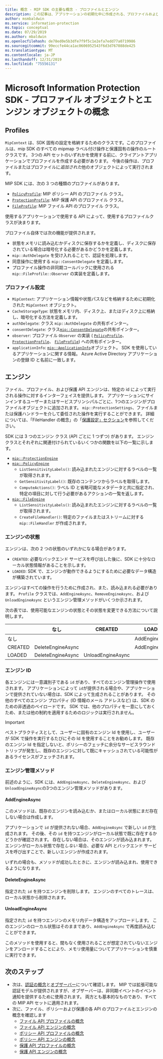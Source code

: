 ```yaml
---
title: 概念 - MIP SDK の主要な概念 - プロファイルとエンジン
description: この記事は、アプリケーションの初期化中に作成される、プロファイルおよびエンジンという主要な SDK の概念を理解するのに役立ちます。
author: msmbaldwin
ms.service: information-protection
ms.topic: conceptual
ms.date: 07/29/2019
ms.author: mbaldwin
ms.openlocfilehash: de78ed0e5b3dfe7f9f5c1e2efa7edd77a0719986
ms.sourcegitcommit: 99eccfe44ca1ac0606952543f6d3d767088de425
ms.translationtype: MT
ms.contentlocale: ja-JP
ms.lasthandoff: 12/31/2019
ms.locfileid: "75556131"
---
```

# <a name="microsoft-information-protection-sdk---profile-and-engine-object-concepts"></a>Microsoft Information Protection SDK - プロファイル オブジェクトとエンジン オブジェクトの概念

## <a name="profiles"></a>Profiles

`MipContext` は、SDK 固有の設定を格納するためのクラスです。このプロファイルは、mip SDK のすべての mipmap ラベル付け操作と保護固有の操作のルートクラスです。 3つの API セットのいずれかを使用する前に、クライアントアプリケーションでプロファイルを作成する必要があります。 今後の操作は、プロファイルまたはプロファイルに*追加された*他のオブジェクトによって実行されます。

MIP SDK には、次の 3 つの種類のプロファイルがあります。

- [`PolicyProfile`](reference/class_mip_policyprofile.md): MIP ポリシー API のプロファイル クラス。
- [`ProtectionProfile`](reference/class_mip_protectionprofile.md): MIP 保護 API のプロファイル クラス。
- [`FileProfile`](reference/class_mip_fileprofile.md): MIP ファイル API のプロファイル クラス。

使用するアプリケーションで使用する API によって、使用するプロファイルクラスが決まります。

プロファイル自体では次の機能が提供されます。

- 状態をメモリに読み込むかディスクに保存するかを定義し、ディスクに保存されている場合は暗号化する必要があるかどうかを定義します。
- `mip::AuthDelegate` を受け入れることで、認証を処理します。
- 同意操作に使用する `mip::ConsentDelegate` を定義します。
- プロファイル操作の非同期コールバックに使用される `mip::FileProfile::Observer` の実装を定義します。

### <a name="profile-settings"></a>プロファイル設定

- `MipContext`: アプリケーション情報や状態パスなどを格納するために初期化された `MipContext` オブジェクト。
- `CacheStorageType`: 状態をメモリ内、ディスク上、またはディスク上に格納し、暗号化する方法を定義します。
- `authDelegate`: クラス `mip::AuthDelegate` の共有ポインター。
- `consentDelegate`: クラス[`mip::ConsentDelegate`](reference/class_mip_consentdelegate.md)の共有ポインター。
- `observer`: プロファイル `Observer` の実装 ( [`PolicyProfile`](reference/class_mip_policyprofile_observer.md)、 [`ProtectionProfile`](reference/class_mip_protectionprofile_observer.md)、 [`FileProfile`](reference/class_mip_fileprofile_observer.md)) への共有ポインター。
- `applicationInfo`: [`mip::ApplicationInfo`](reference/mip-enums-and-structs.md#structures)オブジェクト。 SDK を使用しているアプリケーションに関する情報。 Azure Active Directory アプリケーションの登録 ID と名前に一致します。

## <a name="engines"></a>エンジン

ファイル、プロファイル、および保護 API エンジンは、特定の id によって実行される操作に対するインターフェイスを提供します。 アプリケーションにサインインするユーザーまたはサービスプリンシパルごとに、1つのエンジンがプロファイルオブジェクトに追加されます。 `mip::ProtectionSettings`、ファイルまたは保護ハンドラーを介して委任された操作を実行することができます。 詳細については、「FileHandler の概念」の「[保護設定」セクション](concept-handler-file-cpp.md)を参照してください。

SDK には 3 つのエンジン クラス (API ごとに 1 つずつ) があります。 エンジン クラスとそれぞれに関連付けられているいくつかの関数を以下の一覧に示します。

- [`mip::ProtectionEngine`](reference/class_mip_protectionengine.md)
- [`mip::PolicyEngine`](reference/class_mip_policyengine.md)
  - `ListSensitivityLabels()`: 読み込まれたエンジンに対するラベルの一覧が取得されます。
  - `GetSensitivityLabel()`: 既存のコンテンツからラベルを取得します。
  - `ComputeActions()`: ラベル ID と省略可能なメタデータと共に指定され、特定の項目に対して行う必要があるアクションの一覧を返します。
- [`mip::FileEngine`](reference/class_mip_fileengine.md)
  - `ListSensitivityLabels()`: 読み込まれたエンジンに対するラベルの一覧が取得されます。
  - `CreateFileHandler()`: 特定のファイルまたはストリームに対する `mip::FileHandler` が作成されます。

### <a name="engine-states"></a>エンジンの状態

エンジンは、次の 2 つの状態のいずれかになる場合があります。

- `CREATED`: 必要なバックエンド サービスを呼び出した後に、SDK に十分なローカル状態情報があることを示します。
- `LOADED`: SDK で、エンジンが動作できるようにするために必要なデータ構造が構築されています。

エンジンはすべての操作を行うために作成され、また、読み込まれる必要があります。 `Profile` クラスでは、`AddEngineAsync`、`RemoveEngineAsync`、および `UnloadEngineAsync` というエンジン管理メソッドがいくつか示されます。

次の表では、使用可能なエンジンの状態とその状態を変更できる方法について説明します。

|         | なし              | CREATED           | LOADED         |
|---------|-------------------|-------------------|----------------|
| なし    |                   |                   | AddEngineAsync |
| CREATED | DeleteEngineAsync |                   | AddEngineAsync |
| LOADED  | DeleteEngineAsync | UnloadEngineAsync |                |

### <a name="engine-id"></a>エンジン ID

各エンジンには一意識別子である `id` があり、すべてのエンジン管理操作で使用されます。 アプリケーションによって `id`が提供される場合や、アプリケーションで提供されていない場合は、SDK によって生成されることがあります。 その他のすべてのエンジン プロパティ (ID 情報のメール アドレスなど) は、SDK のための非透過のペイロードです。 SDK では、他のプロパティを一意にしておくため、または他の制約を適用するためのロジックは実行されません。

> [!IMPORTANT]
> ベストプラクティスとして、ユーザーに固有のエンジン Id を使用し、ユーザーが SDK で操作を実行するたびにその Id を使用することをお勧めします。 既存のエンジン Id を指定しないと、ポリシーのフェッチに余分なサービスラウンドトリップが発生し、既存のエンジンに対して既にキャッシュされている可能性があるライセンスがフェッチされます。

### <a name="engine-management-methods"></a>エンジン管理メソッド

前述のように、SDK には、`AddEngineAsync`、`DeleteEngineAsync`、および `UnloadEngineAsync`の3つのエンジン管理メソッドがあります。

#### <a name="addengineasync"></a>AddEngineAsync

このメソッドは、既存のエンジンを読み込むか、またはローカル状態にまだ存在しない場合は作成します。

アプリケーションで `id` が提供されない場合、`AddEngineAsync` で新しい `id` が生成されます。 その後、その `id` を持つエンジンがローカル状態で既に存在するかどうかが確認されます。 存在しない場合は、そのエンジンが読み込まれます。 エンジンがローカル状態で存在*しない* 場合、必要な API とバックエンド サービスを呼び出すことで、新しいエンジンが作成されます。

いずれの場合も、メソッドが成功したときに、エンジンが読み込まれ、使用できるようになります。

#### <a name="deleteengineasync"></a>DeleteEngineAsync

指定された `id` を持つエンジンを削除します。 エンジンのすべてのトレースは、ローカル状態から削除されます。

#### <a name="unloadengineasync"></a>UnloadEngineAsync

指定された `id` を持つエンジンのメモリ内データ構造をアップロードします。 このエンジンのローカル状態はそのままであり、`AddEngineAsync` で再度読み込むことができます。

このメソッドを使用すると、間もなく使用されることが想定されていないエンジンをアンロードすることにより、メモリ使用量についてアプリケーションを慎重に実行できます。

## <a name="next-steps"></a>次のステップ

- 次は、[認証の概念](concept-authentication-cpp.md)と[オブザーバー](concept-async-observers.md)について確認します。 MIP では拡張可能な認証モデルが提供されますが、オブザーバーは、非同期イベントのイベント通知を提供するために使用されます。 両方とも基本的なものであり、すべての MIP API セットに適用されます。
- 次に、ファイル、ポリシーおよび保護の各 API のプロファイルとエンジンの概念を確認します
  - [ファイル API プロファイルの概念](concept-profile-engine-file-profile-cpp.md)
  - [ファイル API エンジンの概念](concept-profile-engine-file-engine-cpp.md)
  - [ポリシー API プロファイルの概念](concept-profile-engine-file-profile-cpp.md)
  - [ポリシー API エンジンの概念](concept-profile-engine-file-engine-cpp.md)
  - [保護 API プロファイルの概念](concept-profile-engine-file-profile-cpp.md)
  - [保護 API エンジンの概念](concept-profile-engine-file-engine-cpp.md)  
